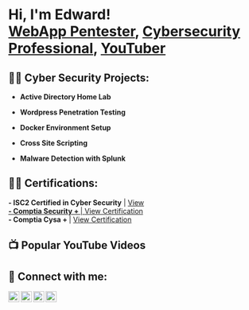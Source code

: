 <h1>Hi, I'm Edward! <br/><a href="https://github.com/EddyOwusu/cyberwithed">WebApp Pentester</a>, <a href="https://www.linkedin.com/in/edward-fosu-owusu-856332158/">Cybersecurity Professional</a>, <a href="https://www.youtube.com/channel/UCGPpaapZkcVCcC0199S9ilag">YouTuber</a></h1>

<h2>👨‍💻 Cyber Security Projects:</h2>

- <b>Active Directory Home Lab</b>
  
- <b>Wordpress Penetration Testing</b>
 
- <b>Docker Environment Setup</b>

- <b>Cross Site Scripting</b>
 
- <b>Malware Detection with Splunk</b>
 

<h2>👨‍💻 Certifications:</h2>
<b>- ISC2 Certified in Cyber Security</b> | <a href="https://www.credly.com/badges/0355ab7e-e79c-44e2-a127-3182799063e4/linked_in_profile" target="_blank">View <Certification</a><br>
<b>- Comptia Security + </b>| <a href="https://www.credly.com/badges/115b0643-634d-49f7-85ae-b3b6589f23ab/linked_in_profile" target="blank">View Certification</a><br>
<b>- Comptia Cysa + </b> | <a href="https://www.credly.com/badges/b3a7df98-70ee-404f-93a8-52460ee39a36/linked_in_profile?trk=public_profile_certification-title" target="blank">View Certification</a>


<h2>📺 Popular YouTube Videos</h2>



<h2> 🤳 Connect with me:</h2>

[<img align="left" alt="JoshMadakor | YouTube" width="22px" src="https://cdn.jsdelivr.net/npm/simple-icons@v3/icons/youtube.svg" />][youtube]
[<img align="left" alt="JoshMadakor | Twitter" width="22px" src="https://cdn.jsdelivr.net/npm/simple-icons@v3/icons/twitter.svg" />][twitter]
[<img align="left" alt="JoshMadakor | LinkedIn" width="22px" src="https://cdn.jsdelivr.net/npm/simple-icons@v3/icons/linkedin.svg" />][linkedin]
[<img align="left" alt="JoshMadakor | Instagram" width="22px" src="https://cdn.jsdelivr.net/npm/simple-icons@v3/icons/instagram.svg" />][instagram]

[twitter]: https://twitter.com/joshmadakor
[youtube]: https://www.youtube.com/c/joshmadakor
[instagram]: https://www.instagram.com/joshmadakor/
[linkedin]: https://linkedin.com/in/joshmadakor

<!--
**joshmadakor1/joshmadakor1** is a ✨ _special_ ✨ repository because its `README.md` (this file) appears on your GitHub profile.

Here are some ideas to get you started:

- 🔭 I’m currently working on ...
- 🌱 I’m currently learning ...
- 👯 I’m looking to collaborate on ...
- 🤔 I’m looking for help with ...
- 💬 Ask me about ...
- 📫 How to reach me: ...
- 😄 Pronouns: ...
- ⚡ Fun fact: ...
-->
